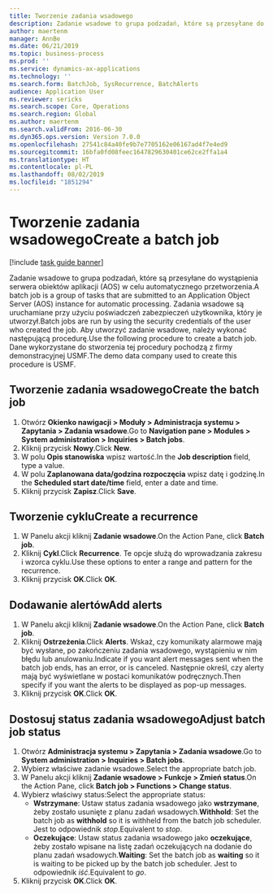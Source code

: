 ```yaml
---
title: Tworzenie zadania wsadowego
description: Zadanie wsadowe to grupa podzadań, które są przesyłane do wystąpienia serwera obiektów aplikacji (AOS) w celu automatycznego przetworzenia.
author: maertenm
manager: AnnBe
ms.date: 06/21/2019
ms.topic: business-process
ms.prod: ''
ms.service: dynamics-ax-applications
ms.technology: ''
ms.search.form: BatchJob, SysRecurrence, BatchAlerts
audience: Application User
ms.reviewer: sericks
ms.search.scope: Core, Operations
ms.search.region: Global
ms.author: maertenm
ms.search.validFrom: 2016-06-30
ms.dyn365.ops.version: Version 7.0.0
ms.openlocfilehash: 27541c84a40fe9b7e7705162e06167ad4f7e4ed9
ms.sourcegitcommit: 16bfa0fd08feec1647829630401ce62ce2ffa1a4
ms.translationtype: HT
ms.contentlocale: pl-PL
ms.lasthandoff: 08/02/2019
ms.locfileid: "1851294"
---
```

# <a name="create-a-batch-job"></a><span data-ttu-id="030fe-103">Tworzenie zadania wsadowego</span><span class="sxs-lookup"><span data-stu-id="030fe-103">Create a batch job</span></span>

[!include [task guide banner](../../includes/task-guide-banner.md)]

<span data-ttu-id="030fe-104">Zadanie wsadowe to grupa podzadań, które są przesyłane do wystąpienia serwera obiektów aplikacji (AOS) w celu automatycznego przetworzenia.</span><span class="sxs-lookup"><span data-stu-id="030fe-104">A batch job is a group of tasks that are submitted to an Application Object Server (AOS) instance for automatic processing.</span></span> <span data-ttu-id="030fe-105">Zadania wsadowe są uruchamiane przy użyciu poświadczeń zabezpieczeń użytkownika, który je utworzył.</span><span class="sxs-lookup"><span data-stu-id="030fe-105">Batch jobs are run by using the security credentials of the user who created the job.</span></span> <span data-ttu-id="030fe-106">Aby utworzyć zadanie wsadowe, należy wykonać następującą procedurę.</span><span class="sxs-lookup"><span data-stu-id="030fe-106">Use the following procedure to create a batch job.</span></span> <span data-ttu-id="030fe-107">Dane wykorzystane do stworzenia tej procedury pochodzą z firmy demonstracyjnej USMF.</span><span class="sxs-lookup"><span data-stu-id="030fe-107">The demo data company used to create this procedure is USMF.</span></span>


## <a name="create-the-batch-job"></a><span data-ttu-id="030fe-108">Tworzenie zadania wsadowego</span><span class="sxs-lookup"><span data-stu-id="030fe-108">Create the batch job</span></span>
1. <span data-ttu-id="030fe-109">Otwórz **Okienko nawigacji > Moduły > Administracja systemu > Zapytania > Zadania wsadowe**.</span><span class="sxs-lookup"><span data-stu-id="030fe-109">Go to **Navigation pane > Modules > System administration > Inquiries > Batch jobs**.</span></span>
2. <span data-ttu-id="030fe-110">Kliknij przycisk **Nowy**.</span><span class="sxs-lookup"><span data-stu-id="030fe-110">Click **New**.</span></span>
3. <span data-ttu-id="030fe-111">W polu **Opis stanowiska** wpisz wartość.</span><span class="sxs-lookup"><span data-stu-id="030fe-111">In the **Job description** field, type a value.</span></span>
4. <span data-ttu-id="030fe-112">W polu **Zaplanowana data/godzina rozpoczęcia** wpisz datę i godzinę.</span><span class="sxs-lookup"><span data-stu-id="030fe-112">In the **Scheduled start date/time** field, enter a date and time.</span></span>
5. <span data-ttu-id="030fe-113">Kliknij przycisk **Zapisz**.</span><span class="sxs-lookup"><span data-stu-id="030fe-113">Click **Save**.</span></span>

## <a name="create-a-recurrence"></a><span data-ttu-id="030fe-114">Tworzenie cyklu</span><span class="sxs-lookup"><span data-stu-id="030fe-114">Create a recurrence</span></span>
1. <span data-ttu-id="030fe-115">W Panelu akcji kliknij **Zadanie wsadowe**.</span><span class="sxs-lookup"><span data-stu-id="030fe-115">On the Action Pane, click **Batch job**.</span></span>
2. <span data-ttu-id="030fe-116">Kliknij **Cykl**.</span><span class="sxs-lookup"><span data-stu-id="030fe-116">Click **Recurrence**.</span></span> <span data-ttu-id="030fe-117">Te opcje służą do wprowadzania zakresu i wzorca cyklu.</span><span class="sxs-lookup"><span data-stu-id="030fe-117">Use these options to enter a range and pattern for the recurrence.</span></span>  
3. <span data-ttu-id="030fe-118">Kliknij przycisk **OK**.</span><span class="sxs-lookup"><span data-stu-id="030fe-118">Click **OK**.</span></span>

## <a name="add-alerts"></a><span data-ttu-id="030fe-119">Dodawanie alertów</span><span class="sxs-lookup"><span data-stu-id="030fe-119">Add alerts</span></span>
1. <span data-ttu-id="030fe-120">W Panelu akcji kliknij **Zadanie wsadowe**.</span><span class="sxs-lookup"><span data-stu-id="030fe-120">On the Action Pane, click **Batch job**.</span></span>
2. <span data-ttu-id="030fe-121">Kliknij **Ostrzeżenia**.</span><span class="sxs-lookup"><span data-stu-id="030fe-121">Click **Alerts**.</span></span> <span data-ttu-id="030fe-122">Wskaż, czy komunikaty alarmowe mają być wysłane, po zakończeniu zadania wsadowego, wystąpieniu w nim błędu lub anulowaniu.</span><span class="sxs-lookup"><span data-stu-id="030fe-122">Indicate if you want alert messages sent when the batch job ends, has an error, or is canceled.</span></span> <span data-ttu-id="030fe-123">Następnie określ, czy alerty mają być wyświetlane w postaci komunikatów podręcznych.</span><span class="sxs-lookup"><span data-stu-id="030fe-123">Then specify if you want the alerts to be displayed as pop-up messages.</span></span>   
3. <span data-ttu-id="030fe-124">Kliknij przycisk **OK**.</span><span class="sxs-lookup"><span data-stu-id="030fe-124">Click **OK**.</span></span>

## <a name="adjust-batch-job-status"></a><span data-ttu-id="030fe-125">Dostosuj status zadania wsadowego</span><span class="sxs-lookup"><span data-stu-id="030fe-125">Adjust batch job status</span></span>
1. <span data-ttu-id="030fe-126">Otwórz **Administracja systemu > Zapytania > Zadania wsadowe**.</span><span class="sxs-lookup"><span data-stu-id="030fe-126">Go to **System administration > Inquiries > Batch jobs**.</span></span>
2. <span data-ttu-id="030fe-127">Wybierz właściwe zadanie wsadowe.</span><span class="sxs-lookup"><span data-stu-id="030fe-127">Select the appropriate batch job.</span></span>
3. <span data-ttu-id="030fe-128">W Panelu akcji kliknij **Zadanie wsadowe > Funkcje > Zmień status**.</span><span class="sxs-lookup"><span data-stu-id="030fe-128">On the Action Pane, click **Batch job > Functions > Change status**.</span></span>
4. <span data-ttu-id="030fe-129">Wybierz właściwy status:</span><span class="sxs-lookup"><span data-stu-id="030fe-129">Select the appropriate status:</span></span>
    - <span data-ttu-id="030fe-130">**Wstrzymane**: Ustaw status zadania wsadowego jako **wstrzymane**, żeby zostało usunięte z planu zadań wsadowych.</span><span class="sxs-lookup"><span data-stu-id="030fe-130">**Withhold**: Set the batch job as **withhold** so it is withheld from the batch job scheduler.</span></span> <span data-ttu-id="030fe-131">Jest to odpowiednik *stop*.</span><span class="sxs-lookup"><span data-stu-id="030fe-131">Equivalent to *stop*.</span></span>
    - <span data-ttu-id="030fe-132">**Oczekujące**: Ustaw status zadania wsadowego jako **oczekujące**, żeby zostało wpisane na listę zadań oczekujących na dodanie do planu zadań wsadowych.</span><span class="sxs-lookup"><span data-stu-id="030fe-132">**Waiting**: Set the batch job as **waiting** so it is waiting to be picked up by the batch job scheduler.</span></span> <span data-ttu-id="030fe-133">Jest to odpowiednik *iść*.</span><span class="sxs-lookup"><span data-stu-id="030fe-133">Equivalent to *go*.</span></span>
5. <span data-ttu-id="030fe-134">Kliknij przycisk **OK**.</span><span class="sxs-lookup"><span data-stu-id="030fe-134">Click **OK**.</span></span>
